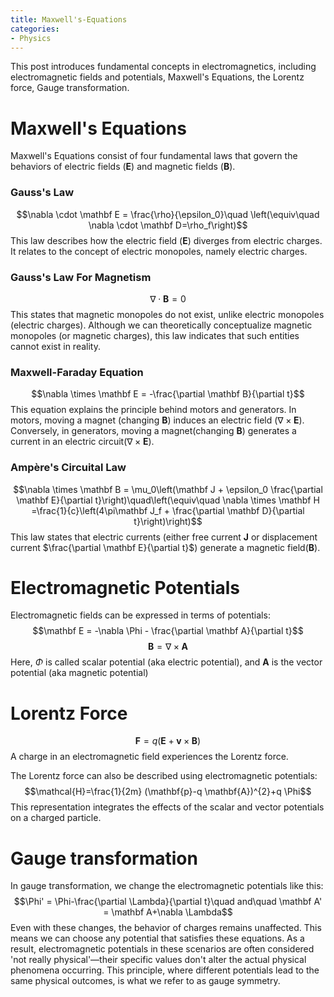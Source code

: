 ```yaml
---
title: Maxwell's-Equations
categories:
- Physics
---
```

This post introduces fundamental concepts in electromagnetics, including electromagnetic fields and potentials, Maxwell's Equations, the Lorentz force, Gauge transformation.

<!-- more -->

# Maxwell's Equations
Maxwell's Equations consist of four fundamental laws that govern the behaviors of electric fields ($\mathbf E$) and magnetic fields ($\mathbf B$).


### Gauss's Law
$$\nabla \cdot \mathbf E = \frac{\rho}{\epsilon_0}\quad \left(\equiv\quad \nabla \cdot \mathbf D=\rho_f\right)$$
This law describes how the electric field ($\mathbf E$) diverges from electric charges. It relates to the concept of electric monopoles, namely electric charges.

### Gauss's Law For Magnetism
$$\nabla \cdot \mathbf B = 0$$
This states that magnetic monopoles do not exist, unlike electric monopoles (electric charges). Although we can theoretically conceptualize magnetic monopoles (or magnetic charges), this law indicates that such entities cannot exist in reality.

### Maxwell-Faraday Equation
$$\nabla \times \mathbf E = -\frac{\partial \mathbf B}{\partial t}$$
This equation explains the principle behind motors and generators. In motors, moving a magnet (changing $\mathbf B$) induces an electric field ($\nabla \times \mathbf E$).
Conversely, in generators, moving a magnet(changing $\mathbf B$) generates a current in an electric circuit($\nabla \times \mathbf E$).

### Ampère's Circuital Law
$$\nabla \times \mathbf B = \mu_0\left(\mathbf J + \epsilon_0 \frac{\partial \mathbf E}{\partial t}\right)\quad\left(\equiv\quad \nabla \times \mathbf H =\frac{1}{c}\left(4\pi\mathbf J_f + \frac{\partial \mathbf D}{\partial t}\right)\right)$$
This law states that electric currents (either free current $\mathbf J$ or displacement current $\frac{\partial \mathbf E}{\partial t}$) generate a magnetic field($\mathbf B$).

# Electromagnetic Potentials
Electromagnetic fields can be expressed in terms of potentials:
$$\mathbf E = -\nabla \Phi - \frac{\partial \mathbf A}{\partial t}$$
$$\mathbf B = \nabla \times \mathbf A$$
Here, $\Phi$ is called scalar potential (aka electric potential), and $\mathbf A$ is the vector potential (aka magnetic potential)

# Lorentz Force
$$\mathbf F = q\left(\mathbf E + \mathbf v \times \mathbf B\right)$$
A charge in an electromagnetic field experiences the Lorentz force.

The Lorentz force can also be described using electromagnetic potentials:
$$\mathcal{H}=\frac{1}{2m} (\mathbf{p}-q \mathbf{A})^{2}+q \Phi$$
This representation integrates the effects of the scalar and vector potentials on a charged particle.

# Gauge transformation
In gauge transformation, we change the electromagnetic potentials like this:
$$\Phi' = \Phi-\frac{\partial \Lambda}{\partial t}\quad and\quad \mathbf A' = \mathbf A+\nabla \Lambda$$
Even with these changes, the behavior of charges remains unaffected. This means we can choose any potential that satisfies these equations. As a result, electromagnetic potentials in these scenarios are often considered 'not really physical'—their specific values don't alter the actual physical phenomena occurring. This principle, where different potentials lead to the same physical outcomes, is what we refer to as gauge symmetry.